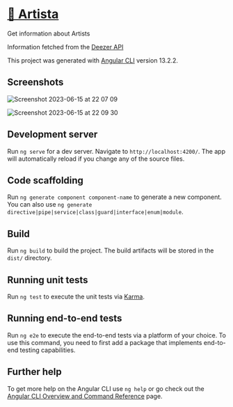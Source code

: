 # [🔗 Artista](https://artist-app-opal.vercel.app/)
Get information about Artists

Information fetched from the [Deezer API](https://api.deezer.com)

This project was generated with [Angular CLI](https://github.com/angular/angular-cli) version 13.2.2.

## Screenshots

![Screenshot 2023-06-15 at 22 07 09](https://github.com/johnwayodi/artist-app/assets/10683903/3ac32045-6874-4e6f-9066-4456442f30ed)

![Screenshot 2023-06-15 at 22 09 30](https://github.com/johnwayodi/artist-app/assets/10683903/01563bfa-f89e-4c54-8c2c-4dc0b6e0f8ef)

## Development server

Run `ng serve` for a dev server. Navigate to `http://localhost:4200/`. The app will automatically reload if you change any of the source files.

## Code scaffolding

Run `ng generate component component-name` to generate a new component. You can also use `ng generate directive|pipe|service|class|guard|interface|enum|module`.

## Build

Run `ng build` to build the project. The build artifacts will be stored in the `dist/` directory.

## Running unit tests

Run `ng test` to execute the unit tests via [Karma](https://karma-runner.github.io).

## Running end-to-end tests

Run `ng e2e` to execute the end-to-end tests via a platform of your choice. To use this command, you need to first add a package that implements end-to-end testing capabilities.

## Further help

To get more help on the Angular CLI use `ng help` or go check out the [Angular CLI Overview and Command Reference](https://angular.io/cli) page.


